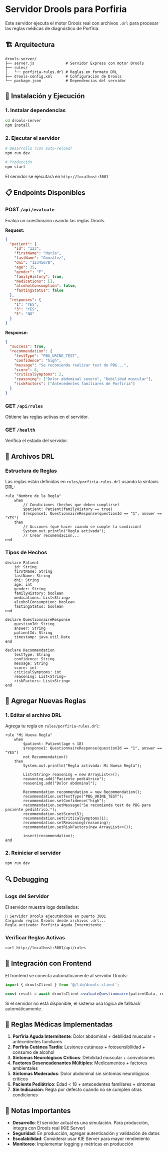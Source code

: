 # Servidor Drools para Porfiria

Este servidor ejecuta el motor Drools real con archivos `.drl` para procesar las reglas médicas de diagnóstico de Porfiria.

## 🏗️ Arquitectura

```
drools-server/
├── server.js              # Servidor Express con motor Drools
├── rules/
│   └── porfiria-rules.drl # Reglas en formato DRL
├── drools-config.xml      # Configuración de Drools
└── package.json           # Dependencias del servidor
```

## 🚀 Instalación y Ejecución

### 1. Instalar dependencias
```bash
cd drools-server
npm install
```

### 2. Ejecutar el servidor
```bash
# Desarrollo (con auto-reload)
npm run dev

# Producción
npm start
```

El servidor se ejecutará en `http://localhost:3001`

## 📋 Endpoints Disponibles

### POST `/api/evaluate`
Evalúa un cuestionario usando las reglas Drools.

**Request:**
```json
{
  "patient": {
    "id": "123",
    "firstName": "María",
    "lastName": "González",
    "dni": "12345678",
    "age": 35,
    "gender": "F",
    "familyHistory": true,
    "medications": [],
    "alcoholConsumption": false,
    "fastingStatus": false
  },
  "responses": {
    "1": "YES",
    "3": "YES",
    "5": "NO"
  }
}
```

**Response:**
```json
{
  "success": true,
  "recommendation": {
    "testType": "PBG_URINE_TEST",
    "confidence": "high",
    "message": "Se recomienda realizar test de PBG...",
    "score": 8,
    "criticalSymptoms": 2,
    "reasoning": ["Dolor abdominal severo", "Debilidad muscular"],
    "riskFactors": ["Antecedentes familiares de Porfiria"]
  }
}
```

### GET `/api/rules`
Obtiene las reglas activas en el servidor.

### GET `/health`
Verifica el estado del servidor.

## 📝 Archivos DRL

### Estructura de Reglas

Las reglas están definidas en `rules/porfiria-rules.drl` usando la sintaxis DRL:

```drl
rule "Nombre de la Regla"
    when
        // Condiciones (hechos que deben cumplirse)
        $patient: Patient(familyHistory == true)
        $response1: QuestionnaireResponse(questionId == "1", answer == "YES")
    then
        // Acciones (qué hacer cuando se cumple la condición)
        System.out.println("Regla activada");
        // Crear recomendación...
end
```

### Tipos de Hechos

```drl
declare Patient
    id: String
    firstName: String
    lastName: String
    dni: String
    age: int
    gender: String
    familyHistory: boolean
    medications: List<String>
    alcoholConsumption: boolean
    fastingStatus: boolean
end

declare QuestionnaireResponse
    questionId: String
    answer: String
    patientId: String
    timestamp: java.util.Date
end

declare Recommendation
    testType: String
    confidence: String
    message: String
    score: int
    criticalSymptoms: int
    reasoning: List<String>
    riskFactors: List<String>
end
```

## 🔧 Agregar Nuevas Reglas

### 1. Editar el archivo DRL

Agrega tu regla en `rules/porfiria-rules.drl`:

```drl
rule "Mi Nueva Regla"
    when
        $patient: Patient(age < 18)
        $response1: QuestionnaireResponse(questionId == "1", answer == "YES")
        not Recommendation()
    then
        System.out.println("Regla activada: Mi Nueva Regla");
        
        List<String> reasoning = new ArrayList<>();
        reasoning.add("Paciente pediátrico");
        reasoning.add("Dolor abdominal");
        
        Recommendation recommendation = new Recommendation();
        recommendation.setTestType("PBG_URINE_TEST");
        recommendation.setConfidence("high");
        recommendation.setMessage("Se recomienda test de PBG para paciente pediátrico.");
        recommendation.setScore(5);
        recommendation.setCriticalSymptoms(1);
        recommendation.setReasoning(reasoning);
        recommendation.setRiskFactors(new ArrayList<>());
        
        insert(recommendation);
end
```

### 2. Reiniciar el servidor

```bash
npm run dev
```

## 🔍 Debugging

### Logs del Servidor

El servidor muestra logs detallados:

```
🚀 Servidor Drools ejecutándose en puerto 3001
Cargando reglas Drools desde archivos .drl...
Regla activada: Porfiria Aguda Intermitente
```

### Verificar Reglas Activas

```bash
curl http://localhost:3001/api/rules
```

## 🔄 Integración con Frontend

El frontend se conecta automáticamente al servidor Drools:

```typescript
import { droolsClient } from '@/lib/drools-client';

const result = await droolsClient.evaluateQuestionnaire(patientData, responses);
```

Si el servidor no está disponible, el sistema usa lógica de fallback automáticamente.

## 🏥 Reglas Médicas Implementadas

1. **Porfiria Aguda Intermitente**: Dolor abdominal + debilidad muscular + antecedentes familiares
2. **Porfiria Cutánea Tardía**: Lesiones cutáneas + fotosensibilidad + consumo de alcohol
3. **Síntomas Neurológicos Críticos**: Debilidad muscular + convulsiones
4. **Factores Desencadenantes Múltiples**: Medicamentos + factores ambientales
5. **Síntomas Moderados**: Dolor abdominal sin síntomas neurológicos críticos
6. **Paciente Pediátrico**: Edad < 18 + antecedentes familiares + síntomas
7. **Sin Indicación**: Regla por defecto cuando no se cumplen otras condiciones

## 🚨 Notas Importantes

- **Desarrollo**: El servidor actual es una simulación. Para producción, integra con Drools real (KIE Server)
- **Seguridad**: En producción, agregar autenticación y validación de datos
- **Escalabilidad**: Considerar usar KIE Server para mayor rendimiento
- **Monitoreo**: Implementar logging y métricas en producción
